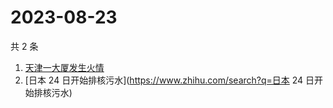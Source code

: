 # 2023-08-23

共 2 条

<!-- BEGIN ZHIHUSEARCH -->
<!-- 最后更新时间 Wed Aug 23 2023 10:14:25 GMT+0800 (China Standard Time) -->
1. [天津一大厦发生火情](https://www.zhihu.com/search?q=天津一大厦发生火情)
1. [日本 24 日开始排核污水](https://www.zhihu.com/search?q=日本 24 日开始排核污水)
<!-- END ZHIHUSEARCH -->
